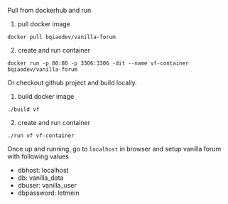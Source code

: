 Pull from dockerhub and run
1. pull docker image
```
docker pull bqiaodev/vanilla-forum
```
2. create and run container
```
docker run -p 80:80 -p 3306:3306 -dit --name vf-container bqiaodev/vanilla-forum
```
Or checkout github project and build locally.
1. build docker image
```
./build vf
```
2. create and run container
```
./run vf vf-container
```
Once up and running, go to `localhost` in browser and setup vanilla forum with following values
- dbhost: localhost
- db: vanilla_data
- dbuser: vanilla_user
- dbpassword: letmein

